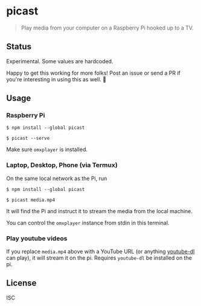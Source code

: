 # picast

> Play media from your computer on a Raspberry Pi hooked up to a TV.

## Status

Experimental. Some values are hardcoded.

Happy to get this working for more folks! Post an issue or send a PR if you're
interesting in using this as well. :wave:

## Usage

### Raspberry Pi

```
$ npm install --global picast

$ picast --serve
```

Make sure `omxplayer` is installed.

### Laptop, Desktop, Phone (via Termux)

On the same local network as the Pi, run

```
$ npm install --global picast

$ picast media.mp4
```

It will find the Pi and instruct it to stream the media from the local machine.

You can control the `omxplayer` instance from stdin in this terminal.

### Play youtube videos

If you replace `media.mp4` above with a YouTube URL (or anything
[youtube-dl](https://rg3.github.io/youtube-dl/) can play), it will stream it on
the pi. Requires `youtube-dl` be installed on the pi.

## License

ISC
